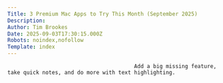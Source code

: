 ```yaml
---
Title: 3 Premium Mac Apps to Try This Month (September 2025)
Description: 
Author: Tim Brookes
Date: 2025-09-03T17:30:15.000Z
Robots: noindex,nofollow
Template: index
---
```


                                            Add a big missing feature, take quick notes, and do more with text highlighting.
                                        